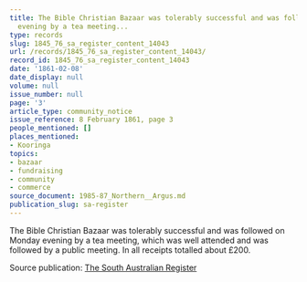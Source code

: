 ```yaml
---
title: The Bible Christian Bazaar was tolerably successful and was followed on Monday
  evening by a tea meeting...
type: records
slug: 1845_76_sa_register_content_14043
url: /records/1845_76_sa_register_content_14043/
record_id: 1845_76_sa_register_content_14043
date: '1861-02-08'
date_display: null
volume: null
issue_number: null
page: '3'
article_type: community_notice
issue_reference: 8 February 1861, page 3
people_mentioned: []
places_mentioned:
- Kooringa
topics:
- bazaar
- fundraising
- community
- commerce
source_document: 1985-87_Northern__Argus.md
publication_slug: sa-register
---
```


The Bible Christian Bazaar was tolerably successful and was followed on Monday evening by a tea meeting, which was well attended and was followed by a public meeting.  In all receipts totalled about £200.

Source publication: [The South Australian Register](/publications/sa-register/)
